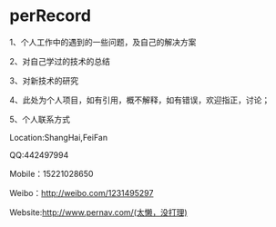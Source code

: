 # perRecord
1、个人工作中的遇到的一些问题，及自己的解决方案

2、对自己学过的技术的总结

3、对新技术的研究

4、此处为个人项目，如有引用，概不解释，如有错误，欢迎指正，讨论；

5、个人联系方式

Location:ShangHai,FeiFan

QQ:442497994 

Mobile：15221028650

Weibo：http://weibo.com/1231495297

Website:http://www.pernav.com/(太懒，没打理)
